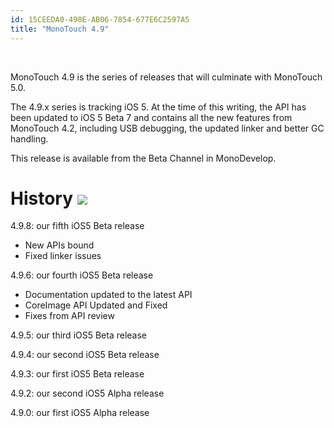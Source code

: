 ```yaml
---
id: 15CEEDA0-490E-AB06-7854-677E6C2597A5
title: "MonoTouch 4.9"
---
```


&nbsp;

MonoTouch 4.9 is the series of releases that will culminate with MonoTouch
5.0.

The 4.9.x series is tracking iOS 5. At the time of this writing, the API has
been updated to iOS 5 Beta 7 and contains all the new features from MonoTouch
4.2, including USB debugging, the updated linker and better GC handling.

This release is available from the Beta Channel in MonoDevelop.

 <a name="" class="injected"></a>


# History [ <span class="icon"><img src="monotouch_4.9/Images/icon-trans.gif"></span>](http://ios.xamarin.com/Releases/MonoTouch_4/MonoTouch_4.9#)

4.9.8: our fifth iOS5 Beta release

-  New APIs bound
-  Fixed linker issues


4.9.6: our fourth iOS5 Beta release

-  Documentation updated to the latest API
-  CoreImage API Updated and Fixed
-  Fixes from API review


4.9.5: our third iOS5 Beta release

4.9.4: our second iOS5 Beta release

4.9.3: our first iOS5 Beta release

4.9.2: our second iOS5 Alpha release

4.9.0: our first iOS5 Alpha release
